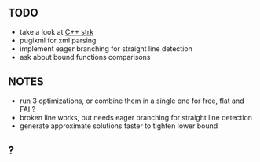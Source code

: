 ## TODO

- take a look at [C++ strk](http://www.partow.net/programming/strtk/index.html)
- pugixml for xml parsing
- implement eager branching for straight line detection
- ask about bound functions comparisons


## NOTES

- run 3 optimizations, or combine them in a single one for free, flat and FAI ?
- broken line works, but needs eager branching for straight line detection
- generate approximate solutions faster to tighten lower bound


## ?




